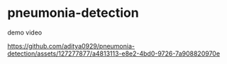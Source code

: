 # pneumonia-detection



demo video 

https://github.com/aditya0929/pneumonia-detection/assets/127277877/a4813113-e8e2-4bd0-9726-7a908820970e

